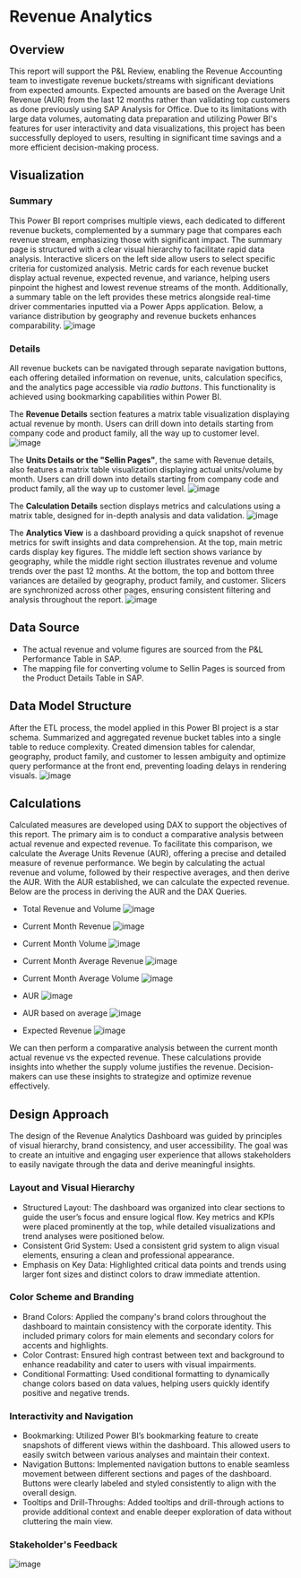 # Revenue Analytics

## Overview
This report will support the P&L Review, enabling the Revenue Accounting team to investigate revenue buckets/streams with significant deviations from expected amounts. Expected amounts are based on the Average Unit Revenue (AUR) from the last 12 months rather than validating top customers as done previously using SAP Analysis for Office. Due to its limitations with large data volumes, automating data preparation and utilizing Power BI's features for user interactivity and data visualizations, this project has been successfully deployed to users, resulting in significant time savings and a more efficient decision-making process.

## Visualization
### Summary
This Power BI report comprises multiple views, each dedicated to different revenue buckets, complemented by a summary page that compares each revenue stream, emphasizing those with significant impact. The summary page is structured with a clear visual hierarchy to facilitate rapid data analysis. Interactive slicers on the left side allow users to select specific criteria for customized analysis. Metric cards for each revenue bucket display actual revenue, expected revenue, and variance, helping users pinpoint the highest and lowest revenue streams of the month. Additionally, a summary table on the left provides these metrics alongside real-time driver commentaries inputted via a Power Apps application. Below, a variance distribution by geography and revenue buckets enhances comparability.
![image](https://github.com/user-attachments/assets/9400d79e-5b22-4f62-93a8-20e175302c66)

### Details
All revenue buckets can be navigated through separate navigation buttons, each offering detailed information on revenue, units, calculation specifics, and the analytics page accessible via *radio buttons*. This functionality is achieved using bookmarking capabilities within Power BI.

The **Revenue Details** section features a matrix table visualization displaying actual revenue by month. Users can drill down into details starting from company code and product family, all the way up to customer level.
![image](https://github.com/user-attachments/assets/5366156f-3019-4722-a179-39590f1677c0)

The **Units Details or the "Sellin Pages"**, the same with Revenue details, also features a matrix table visualization displaying actual units/volume by month. Users can drill down into details starting from company code and product family, all the way up to customer level.
![image](https://github.com/user-attachments/assets/b2e9a3ba-3c8d-4462-9440-1d62838d5ecb)

The **Calculation Details** section displays metrics and calculations using a matrix table, designed for in-depth analysis and data validation.
![image](https://github.com/user-attachments/assets/789360a5-aac1-475a-a62b-e5429ebf0d55)


The **Analytics View** is a dashboard providing a quick snapshot of revenue metrics for swift insights and data comprehension. At the top, main metric cards display key figures. The middle left section shows variance by geography, while the middle right section illustrates revenue and volume trends over the past 12 months. At the bottom, the top and bottom three variances are detailed by geography, product family, and customer. Slicers are synchronized across other pages, ensuring consistent filtering and analysis throughout the report.
![image](https://github.com/user-attachments/assets/5a64db42-b494-424a-9348-fd7fc4f84394)

## Data Source
- The actual revenue and volume figures are sourced from the P&L Performance Table in SAP.
- The mapping file for converting volume to Sellin Pages is sourced from the Product Details Table in SAP.

## Data Model Structure
After the ETL process, the model applied in this Power BI project is a star schema. Summarized and aggregated revenue bucket tables into a single table to reduce complexity. Created dimension tables for calendar, geography, product family, and customer to lessen ambiguity and optimize query performance at the front end, preventing loading delays in rendering visuals.
![image](https://github.com/user-attachments/assets/d1fabfba-bb28-48f1-8501-a78ad87070fb)

## Calculations
Calculated measures are developed using DAX to support the objectives of this report. The primary aim is to conduct a comparative analysis between actual revenue and expected revenue. To facilitate this comparison, we calculate the Average Units Revenue (AUR), offering a precise and detailed measure of revenue performance. We begin by calculating the actual revenue and volume, followed by their respective averages, and then derive the AUR. With the AUR established, we can calculate the expected revenue. 
Below are the process in deriving the AUR and the DAX Queries.

- Total Revenue and Volume
  ![image](https://github.com/user-attachments/assets/6d52fb96-1abd-4647-b4ad-869680676044)
<!--![image](https://github.com/user-attachments/assets/fbb37aae-5c1b-4ce6-ad61-68d4f74507ed)-->

- Current Month Revenue
  ![image](https://github.com/user-attachments/assets/db020302-7c19-4f20-a594-1f9f0a070580)
<!--![image](https://github.com/user-attachments/assets/6cedcd09-a88d-4666-a6d1-c3c5e63c3192)-->

- Current Month Volume
  ![image](https://github.com/user-attachments/assets/528c3298-4dd2-4618-8c86-00a206af23c9)
<!--![image](https://github.com/user-attachments/assets/43a78393-93be-4572-a68e-1b4347545a59)-->

- Current Month Average Revenue
  ![image](https://github.com/user-attachments/assets/1a5fae46-f054-420c-a128-e98ffa5872b8)
<!--![image](https://github.com/user-attachments/assets/63518639-38cf-41db-a54e-b8a84f329b8f)-->

- Current Month Average Volume
  ![image](https://github.com/user-attachments/assets/6729b790-e04a-425e-a240-081929e986a0)
<!--![image](https://github.com/user-attachments/assets/77ef78de-8886-450f-8da4-733d6bf8f706)-->

- AUR
  ![image](https://github.com/user-attachments/assets/9f72b2dc-1597-4095-b67d-e92bcbfa0c7c)
<!--![image](https://github.com/user-attachments/assets/4fdee12b-3812-4e82-a6ea-c8fb43c0c733)-->

- AUR based on average
  ![image](https://github.com/user-attachments/assets/fdbb6184-f5f8-414d-8c23-6b222d9c85e3)
<!--![image](https://github.com/user-attachments/assets/ee8d444b-9b6c-4931-a206-6ba492adf6ea)-->

- Expected Revenue
  ![image](https://github.com/user-attachments/assets/34f629a5-4b77-413d-a9d9-3b36d4d8a481)
<!--![image](https://github.com/user-attachments/assets/5253ac3a-1dd7-48fc-b0bb-fe698550d9cd)-->

We can then perform a comparative analysis between the current month actual revenue vs the expected revenue. These calculations provide insights into whether the supply volume justifies the revenue. Decision-makers can use these insights to strategize and optimize revenue effectively.

## Design Approach
The design of the Revenue Analytics Dashboard was guided by principles of visual hierarchy, brand consistency, and user accessibility. The goal was to create an intuitive and engaging user experience that allows stakeholders to easily navigate through the data and derive meaningful insights.

### Layout and Visual Hierarchy
-  Structured Layout: The dashboard was organized into clear sections to guide the user’s focus and ensure logical flow. Key metrics and KPIs were placed prominently at the top, while detailed visualizations and trend analyses were positioned below.
-  Consistent Grid System: Used a consistent grid system to align visual elements, ensuring a clean and professional appearance.
-  Emphasis on Key Data: Highlighted critical data points and trends using larger font sizes and distinct colors to draw immediate attention.

### Color Scheme and Branding
- Brand Colors: Applied the company's brand colors throughout the dashboard to maintain consistency with the corporate identity. This included primary colors for main elements and secondary colors for accents and highlights.
- Color Contrast: Ensured high contrast between text and background to enhance readability and cater to users with visual impairments.
- Conditional Formatting: Used conditional formatting to dynamically change colors based on data values, helping users quickly identify positive and negative trends.

### Interactivity and Navigation
- Bookmarking: Utilized Power BI’s bookmarking feature to create snapshots of different views within the dashboard. This allowed users to easily switch between various analyses and maintain their context.
- Navigation Buttons: Implemented navigation buttons to enable seamless movement between different sections and pages of the dashboard. Buttons were clearly labeled and styled consistently to align with the overall design.
- Tooltips and Drill-Throughs: Added tooltips and drill-through actions to provide additional context and enable deeper exploration of data without cluttering the main view.

### Stakeholder's Feedback
![image](https://github.com/user-attachments/assets/387795b0-0ad9-449b-b7b0-325dc2e02a7f)














